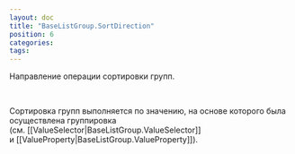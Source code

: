 ```yaml
---
layout: doc
title: "BaseListGroup.SortDirection"
position: 6
categories: 
tags: 
---
```


Направление операции сортировки групп.

 

Сортировка групп выполняется по значению, на основе которого была осуществлена группировка (см. [[ValueSelector|BaseListGroup.ValueSelector]] и [[ValueProperty|BaseListGroup.ValueProperty]]).

 

 

